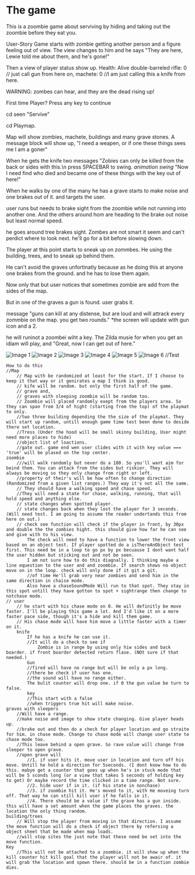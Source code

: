 <h1>The game</h1>
This is a zoombie game about serviving by hiding and taking out the zoombie before they eat you.

User-Story
Game starts with zombie getting another person and a figure feeling out of view.
The view changes to him and he says "They are here, Lewie told me about them, and he's gone!"

Then a view of player status show up.
Health: Alive
double-barreled rifle: 0 // just call gun from here on,
machete: 0 //I am just calling this a knife from here.

WARNING: zombes can hear, and they are the dead rising up!

First time Player? <checkboxs>
Press any key to continue

cd seen "Servive"

cd Playmap.

Map will show zombies, machete, buildings and many grave stones. A message block will show up, "I need a weapen, or if one these things sees me I am a goner"

When he gets the knife two messages "Zobies can only be killed from the back or sides with this.\n press SPACEBAR to swing. *animation swing* "Now I need find who died and became one of these things with the key out of here!"

When he walks by one of the many he has a grave starts to make noise and one brakes out of it. and targets the user.

user runs but needs to brake sight from the zoombie while not running into another one. And the others around hom are heading to the brake out noise but least normal speed.

he goes around tree brakes sight. Zombes are not smart it seem and can't perdict where to look next. he'll go for a bit before slowing down.

The player at this point starts to sneak up on zommbes. He using the building, trees, and to sneak up behind them.

He can't avoid the graves unfortinatly because as he doing this at anyone one brakes from the ground. and he has to lose them again.

Now only that but user notices that sometimes zombie are add from the sides of the map.

But in one of the graves a gun is found. user grabs it.

message "guns can kill at any distense, but are loud and will attrack every zommbie on the map. you get two rounds." *the screen will update with gun icon and a 2.

he will runinot a zoombei wiht a key. The Zilda musie for when you get an idiam will play, and "Great, now I can get out of here."

![Image 1](planner/Project-One-img/Project-One-img/Project-One-img-1.jpg)
![Image 2](planner/Project-One-img/Project-One-img-2.jpg)
![Image 3](planner/Project-One-img/Project-One-img-3.jpg)
![Image 4](planner/Project-One-img/Project-One-img-4.jpg)
![Image 5](planner/Project-One-img/Project-One-img-5.jpg)
![Image 6](planner/Project-One-img/Project-One-img-6.jpg)
//Test

```
How to do this
//Map
    // Map with be randomized at least for the start. If I choose to keep it that way or it genirates a map I think is good.
    // kife will be random. but only the first half of the game.
    // grave and, 
    // graves with sleeping zoombie will be random too.
    // Zoombie will placed randomly exept from the players area. So they can span from 3/4 of hight (starting from the top) of the playmat to only. 
    //two three building depending the the size of the playmat. They will start up random, untill enough game time test been done to deside there set location.
    //Tress (Under the hood will be small skinny building, User might need more places to hide)
    //object list of loactions. 
    //gate out. game end wen user clides with it with key value === 'true' will be plased on the top center.
zoombie 
    ///will walk randomly but never do a 180. So you'll want aim for beind them. You can attack from the sides but riskier. They will always be moving so they only change from right or left. 
    //property of their's will be how often to change direction (Randomized from a given list ranges.) They way it's not all the same.
    // They should have a walking speed and chase speed.
    //They will need a state for chase, walking, running, that will hold speed and anything else.
    // state changes when spotted player.
    // state changes back when they lost the player for 3 seconds. (Will need test. I am going to assume the reader undertands this from here on out.)
    // check see function will check if the player in front, by 30px and double the the zombies hight. this should give how far he can see and give with to his view.
        The check will need to have a function to lower the front view based on an object test. If player spotted do a isThereAnObject test first. This need be in a loop to go px by px becuause I dont want half the user hidden but sticking out and not be seen.
        I am not sure how to do this diagnally. I thinking maybe a line equestion to the user and and zoombie. If search shows no object move on in the loop. check will only done if it git a git. 
        //of time He'll grab very near zombies and send him in the same direction in chaise mode.
        Also have a chaseSoundMode Will run to that spot. They stay in this spot untill they have gotton to spot + sightrange then change to notchase mode.
// user 
    // he start with his chase mode on 0. He will definitly be move faster. I'll be playing this game a lot. And I'd like it on a more faster pace side, though it's a hide and kill them game.
    // His chase mode will have him move a little faster with a timer on it.
    knife
        If he has a knife he can use it. 
        //It will do a check to see if 
            Zombie is in range by using only hiw sides and back boarder. if front boarder detected return flase. (NOt sure if that needed.)
        Gun 
        //fired will have no range but will be only a px long.
        //there be check if user has one. 
        //the sound will have no range either.
        The bulit counter will drop one. if 0 the gun value be turn to false.
        key
        //This start with a false
        //when triggers true hit will make noise. 
graves with sleepers
    //Will have a range.
    //make noise and image to show state changing. Give player heads up.
    //brake out and then do a check for player location and go straite for him. in chase mode. Change to chase mode will change user state to chase mode too.
    //This leave behind a open grave. So rave value will change from sleeper to open grave.
    //open grave will 
        //1. if user hits it. move user in location and turn off his move. Untill he hold a direction for 5seconds. (I dont know how to do this. mabye get a counter that goes up when he's in stuck mode that will be 5 sconds long (or a view that takes 5 seconds of holding key to get) Or maybe record the time clicked in a time range. Not sure.
        //2. hide user if in it. (if his state in nonchase)
        //3. if zoombie hit it. He's moved to it, with He moveing turn off. That way he can still kill user if he falls in it.
        //4. There should be a value if the grave has a gun inside. this will have a set amount when the game places the graves. the location the only thing random.
building/trees
    // Will stop the player from moving in that direction. I assume the move function will do a check if object there by refersing a object sheet that be made when map loads.
    //will stop sites the just note that these need be set into the move function.
Key
    //This will not be attached to a zoombie. it will show up when the kill counter hit kill goal that the player will not be awair of. it will grab the location and spown there. should be in a function zombie dies.
```